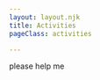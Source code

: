 ```yaml
---
layout: layout.njk
title: Activities
pageClass: activities

---
```

<div class=" text">



please help me

</div>